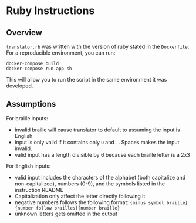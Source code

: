 # Ruby Instructions

## Overview

`translator.rb` was written with the version of ruby stated in the `Dockerfile`. For a reproducible environment, you can run:

```
docker-compose build
docker-compose run app sh
```

This will allow you to run the script in the same environment it was developed.

## Assumptions

For braille inputs:

-   invalid braille will cause translator to default to assuming the input is English
-   input is only valid if it contains only `O` and `.`. Spaces makes the input invalid.
-   valid input has a length divisible by 6 because each braille letter is a 2x3

For English inputs:

-   valid input includes the characters of the alphabet (both capitalize and non-capitalized), numbers (0-9), and the symbols listed in the instruction README
-   Capitalization only affect the letter directly following it
-   negative numbers follows the following format: `{minus symbol braille}{number follow brailles}{number braille}`
-   unknown letters gets omitted in the output
